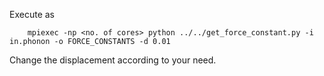Execute as
```
    mpiexec -np <no. of cores> python ../../get_force_constant.py -i in.phonon -o FORCE_CONSTANTS -d 0.01
```

Change the displacement according to your need.
